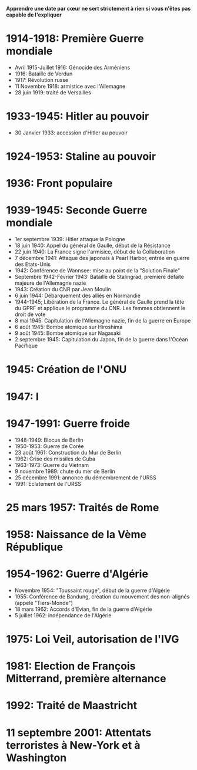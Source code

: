 **Apprendre une date par cœur ne sert strictement à rien si vous n'êtes pas capable de l'expliquer**
# 1914-1918: Première Guerre mondiale
- Avril 1915-Juillet 1916: Génocide des Arméniens
- 1916: Bataille de Verdun
- 1917: Révolution russe
- 11 Novembre 1918: armistice avec l'Allemagne
- 28 juin 1919: traité de Versailles
# 1933-1945: Hitler au pouvoir
- 30 Janvier 1933: accession d'Hitler au pouvoir
# 1924-1953: Staline au pouvoir
# 1936: Front populaire
# 1939-1945: Seconde Guerre mondiale
- 1er septembre 1939: Hitler attaque la Pologne
- 18 juin 1940: Appel du général de Gaulle, début de la Résistance
- 22 juin 1940: La France signe l'armisice, début de la Collaboration
- 7 décembre 1941: Attaque des japonais à Pearl Harbor, entrée en guerre des Etats-Unis
- 1942: Conférence de Wannsee: mise au point de la "Solution Finale"
- Septembre 1942-Février 1943: Bataille de Stalingrad, première défaite majeure de l'Allemagne nazie
- 1943: Création du CNR par Jean Moulin
- 6 juin 1944: Débarquement des alliés en Normandie
- 1944-1945; Libération de la France. Le général de Gaulle prend la tête du GPRF et applique le programme du CNR. Les femmes obtiennent le droit de vote
- 8 mai 1945: Capitulation de l'Allemagne nazie, fin de la guerre en Europe
- 6 août 1945: Bombe atomique sur Hiroshima
- 9 août 1945: Bombe atomique sur Nagasaki
- 2 septembre 1945: Capitulation du Japon, fin de la guerre dans l'Océan Pacifique
# 1945: Création de l'ONU
# 1947: I
# 1947-1991: Guerre froide
- 1948-1949: Blocus de Berlin
- 1950-1953: Guerre de Corée
- 23 août 1961: Construction du Mur de Berlin
- 1962: Crise des missiles de Cuba
- 1963-1973: Guerre du Vietnam
- 9 novembre 1989: chute du mer de Berlin
- 25 décembre 1991: annonce du démembrement de l'URSS
- 1991: Eclatement de l'URSS
# 25 mars 1957: Traités de Rome
# 1958: Naissance de la Vème République
# 1954-1962: Guerre d'Algérie
- Novembre 1954: "Toussaint rouge", début de la guerre d'Algérie
- 1955: Conférence de Bandung, création du mouvement des non-alignés (appelé "Tiers-Monde")
- 18 mars 1962: Accords d'Evian, fin de la guerre d'Algérie
- 5 juillet 1962: indépendance de l'Algérie
# 1975: Loi Veil, autorisation de l'IVG
# 1981: Election de François Mitterrand, première alternance
# 1992: Traité de Maastricht
# 11 septembre 2001: Attentats terroristes à New-York et à Washington